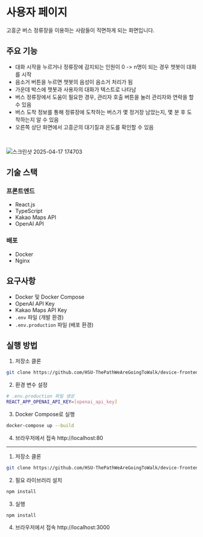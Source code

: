 # 사용자 페이지
고흥군 버스 정류장을 이용하는 사람들이 직면하게 되는 화면입니다.

## 주요 기능
- 대화 시작을 누르거나 정류장에 감지되는 인원이 0 -> n명이 되는 경우 챗봇이 대화를 시작
- 음소거 버튼을 누르면 챗봇의 음성이 음소거 처리가 됨
- 가운데 박스에 챗봇과 사용자의 대화가 텍스트로 나타남
- 버스 정류장에서 도움이 필요한 경우, 관리자 호출 버튼을 눌러 관리자와 연락을 할 수 있음
- 버스 도착 정보를 통해 정류장에 도착하는 버스가 몇 정거장 남았는지, 몇 분 후 도착하는지 알 수 있음
- 오른쪽 상단 화면에서 고흥군의 대기질과 온도를 확인할 수 있음
</br>

![스크린샷 2025-04-17 174703](https://github.com/user-attachments/assets/2df31e80-b67b-4bab-af6c-0f73d9bcc9a1)


## 기술 스택

### 프론트엔드
- React.js
- TypeScript
- Kakao Maps API
- OpenAI API
 
### 배포
- Docker
- Nginx

## 요구사항
- Docker 및 Docker Compose
- OpenAI API Key
- Kakao Maps API Key
- `.env` 파일 (개발 환경)
- `.env.production` 파일 (배포 환경)

## 실행 방법

1. 저장소 클론
```bash
git clone https://github.com/HSU-ThePathWeAreGoingToWalk/device-frontend/tree/geonu
```

2. 환경 변수 설정
```bash
# .env.production 파일 생성
REACT_APP_OPENAI_API_KEY=[openai_api_key]
```

3. Docker Compose로 실행
```bash
docker-compose up --build
```

4. 브라우저에서 접속
http://localhost:80


___________________________________________________________________________________


1. 저장소 클론
```bash
git clone https://github.com/HSU-ThePathWeAreGoingToWalk/device-frontend/tree/geonu
```

2. 필요 라이브러리 설치
```bash
npm install
```

3. 실행
```bash
npm install
```

4. 브라우저에서 접속
http://localhost:3000
